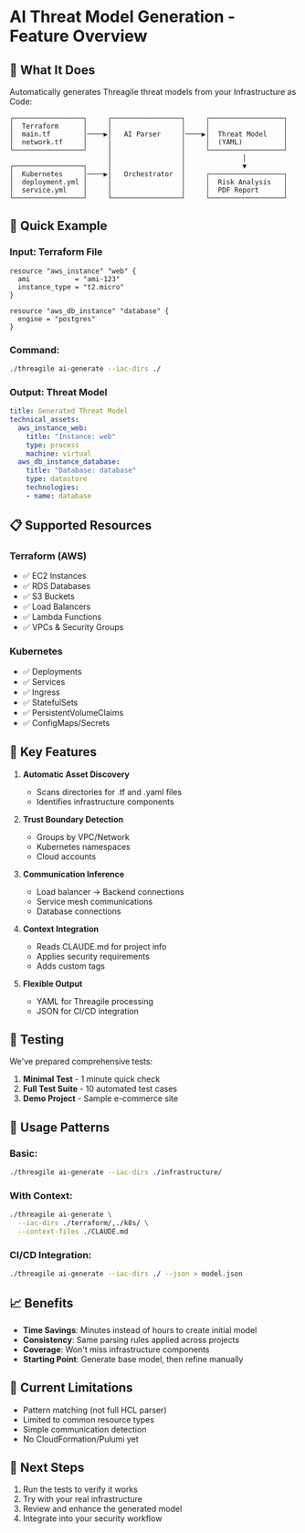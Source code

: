 # AI Threat Model Generation - Feature Overview

## 🎯 What It Does

Automatically generates Threagile threat models from your Infrastructure as Code:

```
┌─────────────────┐     ┌─────────────────┐     ┌──────────────────┐
│  Terraform      │     │                 │     │                  │
│  main.tf        │────▶│   AI Parser     │────▶│  Threat Model    │
│  network.tf     │     │                 │     │  (YAML)          │
└─────────────────┘     │                 │     └──────────────────┘
                        │                 │              │
┌─────────────────┐     │                 │              ▼
│  Kubernetes     │────▶│   Orchestrator  │     ┌──────────────────┐
│  deployment.yml │     │                 │     │  Risk Analysis   │
│  service.yml    │     │                 │     │  PDF Report      │
└─────────────────┘     └─────────────────┘     └──────────────────┘
```

## 🚀 Quick Example

### Input: Terraform File
```hcl
resource "aws_instance" "web" {
  ami           = "ami-123"
  instance_type = "t2.micro"
}

resource "aws_db_instance" "database" {
  engine = "postgres"
}
```

### Command:
```bash
./threagile ai-generate --iac-dirs ./
```

### Output: Threat Model
```yaml
title: Generated Threat Model
technical_assets:
  aws_instance_web:
    title: "Instance: web"
    type: process
    machine: virtual
  aws_db_instance_database:
    title: "Database: database" 
    type: datastore
    technologies:
    - name: database
```

## 📋 Supported Resources

### Terraform (AWS)
- ✅ EC2 Instances
- ✅ RDS Databases
- ✅ S3 Buckets
- ✅ Load Balancers
- ✅ Lambda Functions
- ✅ VPCs & Security Groups

### Kubernetes
- ✅ Deployments
- ✅ Services
- ✅ Ingress
- ✅ StatefulSets
- ✅ PersistentVolumeClaims
- ✅ ConfigMaps/Secrets

## 🎨 Key Features

1. **Automatic Asset Discovery**
   - Scans directories for .tf and .yaml files
   - Identifies infrastructure components

2. **Trust Boundary Detection**
   - Groups by VPC/Network
   - Kubernetes namespaces
   - Cloud accounts

3. **Communication Inference**
   - Load balancer → Backend connections
   - Service mesh communications
   - Database connections

4. **Context Integration**
   - Reads CLAUDE.md for project info
   - Applies security requirements
   - Adds custom tags

5. **Flexible Output**
   - YAML for Threagile processing
   - JSON for CI/CD integration

## 🧪 Testing

We've prepared comprehensive tests:

1. **Minimal Test** - 1 minute quick check
2. **Full Test Suite** - 10 automated test cases
3. **Demo Project** - Sample e-commerce site

## 🔧 Usage Patterns

### Basic:
```bash
./threagile ai-generate --iac-dirs ./infrastructure/
```

### With Context:
```bash
./threagile ai-generate \
  --iac-dirs ./terraform/,./k8s/ \
  --context-files ./CLAUDE.md
```

### CI/CD Integration:
```bash
./threagile ai-generate --iac-dirs ./ --json > model.json
```

## 📈 Benefits

- **Time Savings**: Minutes instead of hours to create initial model
- **Consistency**: Same parsing rules applied across projects  
- **Coverage**: Won't miss infrastructure components
- **Starting Point**: Generate base model, then refine manually

## 🚧 Current Limitations

- Pattern matching (not full HCL parser)
- Limited to common resource types
- Simple communication detection
- No CloudFormation/Pulumi yet

## 🎯 Next Steps

1. Run the tests to verify it works
2. Try with your real infrastructure
3. Review and enhance the generated model
4. Integrate into your security workflow